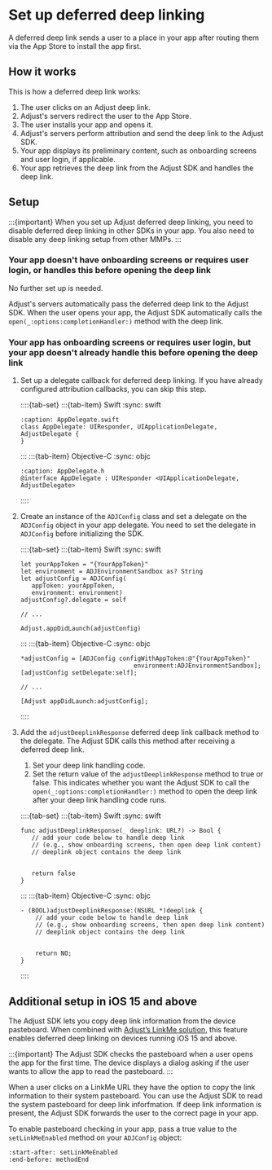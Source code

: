 # Set up deferred deep linking

A deferred deep link sends a user to a place in your app after routing them via the App Store to install the app first.

## How it works

This is how a deferred deep link works:

1. The user clicks on an Adjust deep link.
2. Adjust's servers redirect the user to the App Store.
3. The user installs your app and opens it.
4. Adjust's servers perform attribution and send the deep link to the Adjust SDK.
5. Your app displays its preliminary content, such as onboarding screens and user login, if applicable.
6. Your app retrieves the deep link from the Adjust SDK and handles the deep link.

## Setup

:::{important}
When you set up Adjust deferred deep linking, you need to disable deferred deep linking in other SDKs in your app. You also need to disable any deep linking setup from other MMPs.
:::

### Your app doesn't have onboarding screens or requires user login, or handles this before opening the deep link

No further set up is needed.

Adjust's servers automatically pass the deferred deep link to the Adjust SDK. When the user opens your app, the Adjust SDK automatically calls the `open(_:options:completionHandler:)` method with the deep link.

### Your app has onboarding screens or requires user login, but your app doesn't already handle this before opening the deep link

1. Set up a delegate callback for deferred deep linking. If you have already configured attribution callbacks, you can skip this step.

   ::::{tab-set}
   :::{tab-item} Swift
   :sync: swift
   ```{code-block} swift
   :caption: AppDelegate.swift
   class AppDelegate: UIResponder, UIApplicationDelegate, AdjustDelegate {
   }
   ```
   :::
   :::{tab-item} Objective-C
   :sync: objc
   ```{code-block} objc
   :caption: AppDelegate.h
   @interface AppDelegate : UIResponder <UIApplicationDelegate, AdjustDelegate>
   ```
   ::::

2. Create an instance of the `ADJConfig` class and set a delegate on the `ADJConfig` object in your app delegate. You need to set the delegate in `ADJConfig` before initializing the SDK.

   ::::{tab-set}
   :::{tab-item} Swift
   :sync: swift
   ```{code-block} swift
   let yourAppToken = "{YourAppToken}"
   let environment = ADJEnvironmentSandbox as? String
   let adjustConfig = ADJConfig(
      appToken: yourAppToken,
      environment: environment)
   adjustConfig?.delegate = self

   // ...

   Adjust.appDidLaunch(adjustConfig)
   ```
   :::
   :::{tab-item} Objective-C
   :sync: objc
   ```{code-block} objc
   *adjustConfig = [ADJConfig configWithAppToken:@"{YourAppToken}"
                                  environment:ADJEnvironmentSandbox];
   [adjustConfig setDelegate:self];

   // ...

   [Adjust appDidLaunch:adjustConfig];
   ```
   ::::

3. Add the `adjustDeeplinkResponse` deferred deep link callback method to the delegate. The Adjust SDK calls this method after receiving a deferred deep link.
   1. Set your deep link handling code.
   2. Set the return value of the `adjustDeeplinkResponse` method to true or false. This indicates whether you want the Adjust SDK to call the `open(_:options:completionHandler:)` method to open the deep link after your deep link handling code runs.

   ::::{tab-set}
   :::{tab-item} Swift
   :sync: swift
   ```{code-block} swift
   func adjustDeeplinkResponse(_ deeplink: URL?) -> Bool {
      // add your code below to handle deep link
      // (e.g., show onboarding screens, then open deep link content)
      // deeplink object contains the deep link


      return false
   }
   ```
   :::
   :::{tab-item} Objective-C
   :sync: objc
   ```{code-block} objc
   - (BOOL)adjustDeeplinkResponse:(NSURL *)deeplink {
       // add your code below to handle deep link
       // (e.g., show onboarding screens, then open deep link content)
       // deeplink object contains the deep link
       
       
       return NO;
   }
   ```
   ::::

## Additional setup in iOS 15 and above

The Adjust SDK lets you copy deep link information from the device pasteboard. When combined with [Adjust’s LinkMe solution](https://help.adjust.com/en/article/linkme), this feature enables deferred deep linking on devices running iOS 15 and above.

:::{important}
The Adjust SDK checks the pasteboard when a user opens the app for the first time. The device displays a dialog asking if the user wants to allow the app to read the pasteboard.
:::

When a user clicks on a LinkMe URL they have the option to copy the link information to their system pasteboard. You can use the Adjust SDK to read the system pasteboard for deep link inforfmation. If deep link information is present, the Adjust SDK forwards the user to the correct page in your app.

To enable pasteboard checking in your app, pass a true value to the `setLinkMeEnabled` method on your `ADJConfig` object:

```{include} /ios/fragments/ADJConfig.md
:start-after: setLinkMeEnabled
:end-before: methodEnd
```
